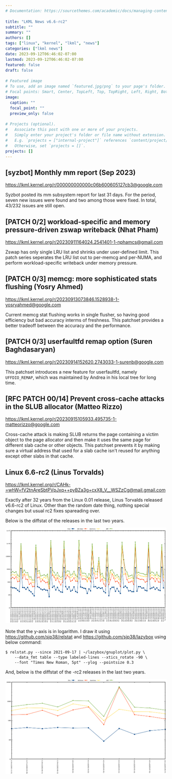 ```yaml
---
# Documentation: https://sourcethemes.com/academic/docs/managing-content/

title: "LKML News v6.6-rc2"
subtitle: ""
summary: ""
authors: []
tags: ["linux", "kernel", "lkml", "news"]
categories: ["lkml news"]
date: 2023-09-12T06:46:02-07:00
lastmod: 2023-09-12T06:46:02-07:00
featured: false
draft: false

# Featured image
# To use, add an image named `featured.jpg/png` to your page's folder.
# Focal points: Smart, Center, TopLeft, Top, TopRight, Left, Right, BottomLeft, Bottom, BottomRight.
image:
  caption: ""
  focal_point: ""
  preview_only: false

# Projects (optional).
#   Associate this post with one or more of your projects.
#   Simply enter your project's folder or file name without extension.
#   E.g. `projects = ["internal-project"]` references `content/project/deep-learning/index.md`.
#   Otherwise, set `projects = []`.
projects: []
---
```


[syzbot] Monthly mm report (Sep 2023)
-------------------------------------

https://lkml.kernel.org/r/000000000000c06b600605127cb3@google.com

Syzbot posted its mm subsystem report for last 31 days.  For the period, seven
new issues were found and two among those were fixed.  In total, 43/232 issues
are still open.


[PATCH 0/2] workload-specific and memory pressure-driven zswap writeback (Nhat Pham)
------------------------------------------------------------------------------------

https://lkml.kernel.org/r/20230911164024.2541401-1-nphamcs@gmail.com

Zswap has only single LRU list and shrinks under user-defined limit.  This
patch series seperates the LRU list out to per-memcg and per-NUMA, and perform
workload-specific writeback under memory pressure.


[PATCH 0/3] memcg: more sophisticated stats flushing (Yosry Ahmed)
------------------------------------------------------------------

https://lkml.kernel.org/r/20230913073846.1528938-1-yosryahmed@google.com

Current memcg stat flushing works in single flusher, so having good efficiency
but bad accuracy interms of freshness.  This patchset provides a better
tradeoff between the accuracy and the performance.


[PATCH 0/3] userfaultfd remap option (Suren Baghdasaryan)
---------------------------------------------------------

https://lkml.kernel.org/r/20230914152620.2743033-1-surenb@google.com

This patchset introduces a new feature for userfaultfd, namely `UFFDIO_REMAP`,
which was maintained by Andrea in his local tree for long time.


[RFC PATCH 00/14] Prevent cross-cache attacks in the SLUB allocator (Matteo Rizzo)
----------------------------------------------------------------------------------

https://lkml.kernel.org/r/20230915105933.495735-1-matteorizzo@google.com

Cross-cache attack is making SLUB returns the page containing a victim object
to the page allocator and then make it uses the same page for different slab
cache or other objects.  This patchset prevents it by making sure a virtual
address that used for a slab cache isn't reused for anything except other slabs
in that cache.


Linux 6.6-rc2 (Linus Torvalds)
------------------------------

https://lkml.kernel.org/r/CAHk-=whW=fV2tnAreSbtPVpJxq++pyBZa3g+cxX8_V__WSZzCg@mail.gmail.com

Exactly after 32 years from the Linux 0.01 release, Linus Torvalds released
v6.6-rc2 of Linux.  Other than the random date thing, nothing special changes
but usual rc2 fixes spareading over.

Below is the diffstat of the releases in the last two years.

![Kernel release stat](/img/kernel_release_stat/v5.15-rc3..v6.6-rc2.png)

Note that the y-axis is in logarithm.  I draw it using
https://github.com/sjp38/relstat and https://github.com/sjp38/lazybox using
below command:

    $ relstat.py --since 2021-09-17 | ~/lazybox/gnuplot/plot.py \
	    --data_fmt table --type labeled-lines --xtics_rotate -90 \
	    --font "Times New Roman, 5pt" --ylog --pointsize 0.3


And, below is the diffstat of the -rc2 releases in the last two years.

![rc2 release stat](/img/kernel_release_stat/v6.6-rc2-only.png)
